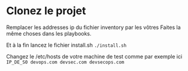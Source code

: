 # Clonez le projet 

Remplacer les addresses ip du fichier inventory par les vôtres
Faites la même choses dans les playbooks.

Et à la fin lancez le fichier install.sh 
``./install.sh``

Changez le /etc/hosts de votre machine de test comme 
par exemple ici ``IP_DE_S0 devops.com devsec.com devsecops.com
``